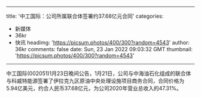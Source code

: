 
---
title: '中工国际：公司所属联合体签署约37.68亿元合同'
categories: 
 - 新媒体
 - 36kr
 - 快讯
headimg: 'https://picsum.photos/400/300?random=4543'
author: 36kr
comments: false
date: Sun, 23 Jan 2022 09:03:32 GMT
thumbnail: 'https://picsum.photos/400/300?random=4543'
---

<div>   
中工国际(002051)1月23日晚间公告，1月21日，公司与中海油石化组成的联合体与科威特能源签署了伊拉克九区原油中央处理设施项目商务合同，合同价格为5.94亿美元，约合人民币37.68亿元，为公司2020年营业总收入的47.31%。  
</div>
            